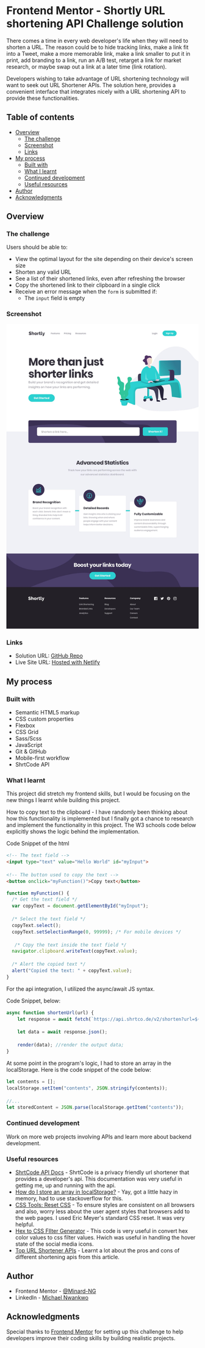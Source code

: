 # Frontend Mentor - Shortly URL shortening API Challenge solution

There comes a time in every web developer's life when they will need to shorten a URL. The reason could be to hide tracking links, make a link fit into a Tweet, make a more memorable link, make a link smaller to put it in print, add branding to a link, run an A/B test, retarget a link for market research, or maybe swap out a link at a later time (link rotation).

Developers wishing to take advantage of URL shortening technology will want to seek out URL Shortener APIs. The solution here, provides a convenient interface that integrates nicely with a URL shortening API to provide these functionalities.

## Table of contents

- [Overview](#overview)
  - [The challenge](#the-challenge)
  - [Screenshot](#screenshot)
  - [Links](#links)
- [My process](#my-process)
  - [Built with](#built-with)
  - [What I learnt](#what-i-learnt)
  - [Continued development](#continued-development)
  - [Useful resources](#useful-resources)
- [Author](#author)
- [Acknowledgments](#acknowledgments)

## Overview

### The challenge

Users should be able to:

- View the optimal layout for the site depending on their device's screen size
- Shorten any valid URL
- See a list of their shortened links, even after refreshing the browser
- Copy the shortened link to their clipboard in a single click
- Receive an error message when the `form` is submitted if:
  - The `input` field is empty

### Screenshot

![](./design/desktop-design.jpg)

### Links

- Solution URL: [GitHub Repo](https://github.com/Minard-NG/url-shortener-app)
- Live Site URL: [Hosted with Netlify](https://shrtcode.netlify.app/)

## My process

### Built with

- Semantic HTML5 markup
- CSS custom properties
- Flexbox
- CSS Grid
- Sass/Scss
- JavaScript
- Git & GitHub
- Mobile-first workflow
- ShrtCode API

### What I learnt

This project did stretch my frontend skills, but I would be focusing on the new things I learnt while building this project.

How to copy text to the clipboard - I have randomly been thinking about how this functionality is implemented but I finally got a chance to research and implement the functionality in this project. The W3 schools code below explicitly shows the logic behind the implementation.

Code Snippet of the html

```html
<!-- The text field -->
<input type="text" value="Hello World" id="myInput">

<!-- The button used to copy the text -->
<button onclick="myFunction()">Copy text</button>
```

```js
function myFunction() {
  /* Get the text field */
  var copyText = document.getElementById("myInput");

  /* Select the text field */
  copyText.select();
  copyText.setSelectionRange(0, 99999); /* For mobile devices */

   /* Copy the text inside the text field */
  navigator.clipboard.writeText(copyText.value);

  /* Alert the copied text */
  alert("Copied the text: " + copyText.value);
}
```

For the api integration, I utilized the async/await JS syntax.

Code Snippet, below:
```js
async function shortenUrl(url) {
    let response = await fetch(`https://api.shrtco.de/v2/shorten?url=${url}`);

    let data = await response.json();

    render(data); //render the output data;
}
```

At some point in the program's logic, I had to store an array in the localStorage. Here is the code snippet of the code below:
```js
let contents = [];
localStorage.setItem("contents", JSON.stringify(contents));

//...
let storedContent = JSON.parse(localStorage.getItem("contents"));
```

### Continued development

Work on more web projects involving APIs and learn more about backend development.


### Useful resources

- [ShrtCode API Docs](https://shrtco.de/docs/) - ShrtCode is a privacy friendly url shortener that provides a developer's api. This documentation was very useful in getting me, up and running with the api.
- [How do I store an array in localStorage?](https://stackoverflow.com/questions/3357553/how-do-i-store-an-array-in-localstorage#:~:text=Use%20localStorage.,work%20with%20the%20sessionStorage%20object.) - Yay, got a little hazy in memory, had to use stackoverflow for this.
- [CSS Tools: Reset CSS](https://meyerweb.com/eric/tools/css/reset/) - To ensure styles are consistent on all browsers and also, worry less about the user agent styles that browsers add to the web pages. I used Eric Meyer's standard CSS reset. It was very helpful.
- [Hex to CSS FIlter Generator](https://codepen.io/sosuke/pen/Pjoqqp) - This code is very useful in convert hex color values to css filter values. Hwich was useful in handling the hover state of the social media icons.
- [Top URL Shortener APIs](https://www.programmableweb.com/news/10-top-url-shortener-apis/brief/2020/06/21) - Learnt a lot about the pros and cons of different shortening apis from this article.


## Author

- Frontend Mentor - [@Minard-NG](https://www.frontendmentor.io/profile/Minard-NG)
- LinkedIn - [Michael Nwankwo](https://www.linkedin.com/in/michael-nwankwo/)


## Acknowledgments

Special thanks to [Frontend Mentor](https://www.frontendmentor.io) for setting up this challenge to help developers improve their coding skills by building realistic projects.


